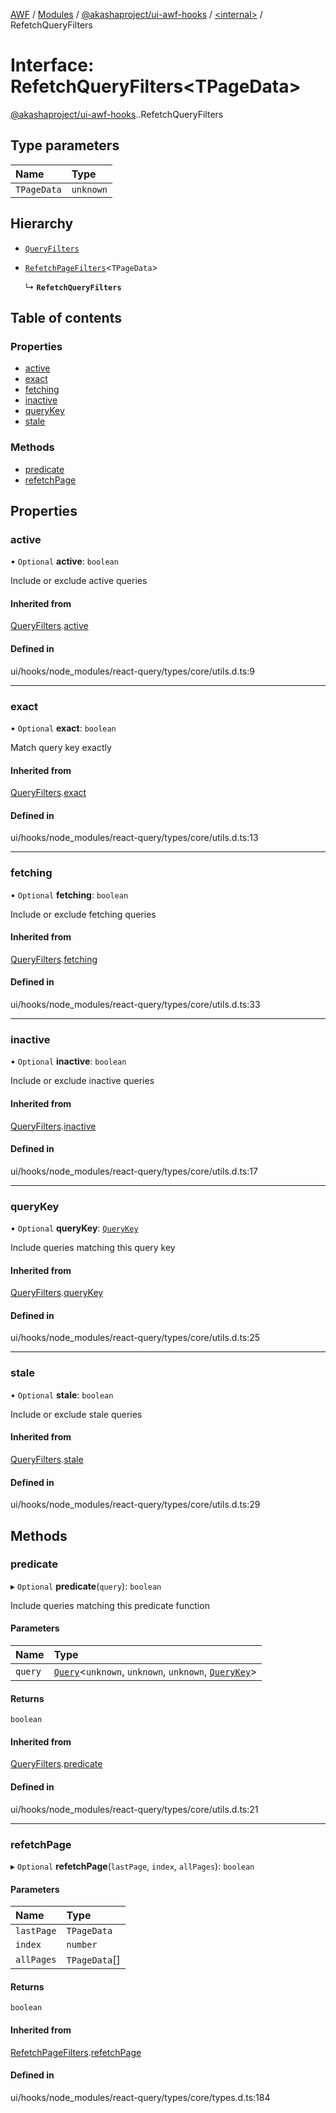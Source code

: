 [AWF](../README.md) / [Modules](../modules.md) / [@akashaproject/ui-awf-hooks](../modules/akashaproject_ui_awf_hooks.md) / [<internal\>](../modules/akashaproject_ui_awf_hooks._internal_.md) / RefetchQueryFilters

# Interface: RefetchQueryFilters<TPageData\>

[@akashaproject/ui-awf-hooks](../modules/akashaproject_ui_awf_hooks.md).[<internal>](../modules/akashaproject_ui_awf_hooks._internal_.md).RefetchQueryFilters

## Type parameters

| Name | Type |
| :------ | :------ |
| `TPageData` | `unknown` |

## Hierarchy

- [`QueryFilters`](akashaproject_ui_awf_hooks._internal_.QueryFilters.md)

- [`RefetchPageFilters`](akashaproject_ui_awf_hooks._internal_.RefetchPageFilters.md)<`TPageData`\>

  ↳ **`RefetchQueryFilters`**

## Table of contents

### Properties

- [active](akashaproject_ui_awf_hooks._internal_.RefetchQueryFilters.md#active)
- [exact](akashaproject_ui_awf_hooks._internal_.RefetchQueryFilters.md#exact)
- [fetching](akashaproject_ui_awf_hooks._internal_.RefetchQueryFilters.md#fetching)
- [inactive](akashaproject_ui_awf_hooks._internal_.RefetchQueryFilters.md#inactive)
- [queryKey](akashaproject_ui_awf_hooks._internal_.RefetchQueryFilters.md#querykey)
- [stale](akashaproject_ui_awf_hooks._internal_.RefetchQueryFilters.md#stale)

### Methods

- [predicate](akashaproject_ui_awf_hooks._internal_.RefetchQueryFilters.md#predicate)
- [refetchPage](akashaproject_ui_awf_hooks._internal_.RefetchQueryFilters.md#refetchpage)

## Properties

### active

• `Optional` **active**: `boolean`

Include or exclude active queries

#### Inherited from

[QueryFilters](akashaproject_ui_awf_hooks._internal_.QueryFilters.md).[active](akashaproject_ui_awf_hooks._internal_.QueryFilters.md#active)

#### Defined in

ui/hooks/node_modules/react-query/types/core/utils.d.ts:9

___

### exact

• `Optional` **exact**: `boolean`

Match query key exactly

#### Inherited from

[QueryFilters](akashaproject_ui_awf_hooks._internal_.QueryFilters.md).[exact](akashaproject_ui_awf_hooks._internal_.QueryFilters.md#exact)

#### Defined in

ui/hooks/node_modules/react-query/types/core/utils.d.ts:13

___

### fetching

• `Optional` **fetching**: `boolean`

Include or exclude fetching queries

#### Inherited from

[QueryFilters](akashaproject_ui_awf_hooks._internal_.QueryFilters.md).[fetching](akashaproject_ui_awf_hooks._internal_.QueryFilters.md#fetching)

#### Defined in

ui/hooks/node_modules/react-query/types/core/utils.d.ts:33

___

### inactive

• `Optional` **inactive**: `boolean`

Include or exclude inactive queries

#### Inherited from

[QueryFilters](akashaproject_ui_awf_hooks._internal_.QueryFilters.md).[inactive](akashaproject_ui_awf_hooks._internal_.QueryFilters.md#inactive)

#### Defined in

ui/hooks/node_modules/react-query/types/core/utils.d.ts:17

___

### queryKey

• `Optional` **queryKey**: [`QueryKey`](../modules/akashaproject_ui_awf_hooks._internal_.md#querykey)

Include queries matching this query key

#### Inherited from

[QueryFilters](akashaproject_ui_awf_hooks._internal_.QueryFilters.md).[queryKey](akashaproject_ui_awf_hooks._internal_.QueryFilters.md#querykey)

#### Defined in

ui/hooks/node_modules/react-query/types/core/utils.d.ts:25

___

### stale

• `Optional` **stale**: `boolean`

Include or exclude stale queries

#### Inherited from

[QueryFilters](akashaproject_ui_awf_hooks._internal_.QueryFilters.md).[stale](akashaproject_ui_awf_hooks._internal_.QueryFilters.md#stale)

#### Defined in

ui/hooks/node_modules/react-query/types/core/utils.d.ts:29

## Methods

### predicate

▸ `Optional` **predicate**(`query`): `boolean`

Include queries matching this predicate function

#### Parameters

| Name | Type |
| :------ | :------ |
| `query` | [`Query`](../classes/akashaproject_ui_awf_hooks._internal_.Query.md)<`unknown`, `unknown`, `unknown`, [`QueryKey`](../modules/akashaproject_ui_awf_hooks._internal_.md#querykey)\> |

#### Returns

`boolean`

#### Inherited from

[QueryFilters](akashaproject_ui_awf_hooks._internal_.QueryFilters.md).[predicate](akashaproject_ui_awf_hooks._internal_.QueryFilters.md#predicate)

#### Defined in

ui/hooks/node_modules/react-query/types/core/utils.d.ts:21

___

### refetchPage

▸ `Optional` **refetchPage**(`lastPage`, `index`, `allPages`): `boolean`

#### Parameters

| Name | Type |
| :------ | :------ |
| `lastPage` | `TPageData` |
| `index` | `number` |
| `allPages` | `TPageData`[] |

#### Returns

`boolean`

#### Inherited from

[RefetchPageFilters](akashaproject_ui_awf_hooks._internal_.RefetchPageFilters.md).[refetchPage](akashaproject_ui_awf_hooks._internal_.RefetchPageFilters.md#refetchpage)

#### Defined in

ui/hooks/node_modules/react-query/types/core/types.d.ts:184
